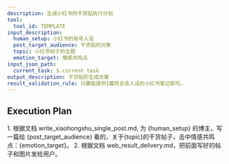 ```yaml
---
description: 生成小红书的干货贴执行计划
tool:
  tool_id: TEMPLATE
input_description:
  human_setup: 小红书的账号人设
  post_target_audience: 干货贴的对象
  topic: 小红书帖子的主题
  emotion_target: 情感共鸣点
input_json_path:
  current_task: $.current_task
output_description: 干货贴的生成方案
result_validation_rule: 只要能提供1篇符合该人设的小红书笔记即可。
---
```

## Execution Plan

<new task to execute>
1. 根据文档 write_xiaohongshu_single_post.md, 为 {human_setup} 的博主，写一篇给 {post_target_audience} 看的，关于{topic}的干货帖子，击中情感共鸣点：{emotion_target}。
2. 根据文档 web_result_delivery.md，把前面写好的帖子和图片发给用户。
</new task to execute>